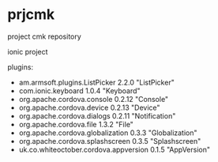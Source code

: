 # prjcmk
project cmk repository

ionic project

plugins:
- am.armsoft.plugins.ListPicker 2.2.0 "ListPicker"
- com.ionic.keyboard 1.0.4 "Keyboard"
- org.apache.cordova.console 0.2.12 "Console"
- org.apache.cordova.device 0.2.13 "Device"
- org.apache.cordova.dialogs 0.2.11 "Notification"
- org.apache.cordova.file 1.3.2 "File"
- org.apache.cordova.globalization 0.3.3 "Globalization"
- org.apache.cordova.splashscreen 0.3.5 "Splashscreen"
- uk.co.whiteoctober.cordova.appversion 0.1.5 "AppVersion"